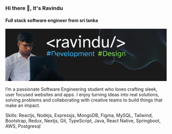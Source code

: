 ### Hi there 👋, It's Ravindu
#### Full stack software engineer from sri lanka
![Full stack software engineer from sri lanka](https://github.com/ravindudanthanarayana/ravindudanthanarayana/blob/main/r.jpg)

I’m a passionate Software Engineering student who loves crafting sleek, user focused websites and apps. I enjoy turning ideas into real solutions, solving problems and collaborating with creative teams to build things that make an impact.

Skills: Reactjs, Nodejs, Expressjs, MongoDB, Figma, MySQL, Tailwind, Bootstrap, Redux, Nextjs, Git, TypeScript, Java, React Native, Springboot, AWS, Postgresql





